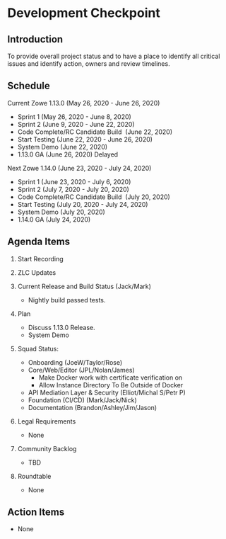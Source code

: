 # Development Checkpoint

Introduction
------------
To provide overall project status and to have a place to identify all critical issues and identify action, owners and review timelines.

Schedule
--------

Current
Zowe 1.13.0 (May 26, 2020 - June 26, 2020)
- Sprint 1 (May 26, 2020 - June 8, 2020)
- Sprint 2 (June 9, 2020 - June 22, 2020)
- Code Complete/RC Candidate Build  (June 22, 2020)
- Start Testing (June 22, 2020 - June 26, 2020)
- System Demo (June 22, 2020)
- 1.13.0 GA (June 26, 2020) Delayed

Next
Zowe 1.14.0 (June 23, 2020 - July 24, 2020)
- Sprint 1 (June 23, 2020 - July 6, 2020)
- Sprint 2 (July 7, 2020 - July 20, 2020)
- Code Complete/RC Candidate Build  (July 20, 2020)
- Start Testing (July 20, 2020 - July 24, 2020)
- System Demo (July 20, 2020)
- 1.14.0 GA (July 24, 2020)


Agenda Items
------------
1. Start Recording
2. ZLC Updates
3. Current Release and Build Status (Jack/Mark)
   - Nightly build passed tests.
4. Plan
     - Discuss 1.13.0 Release.
     - System Demo
5. Squad Status:
    - Onboarding (JoeW/Taylor/Rose)
    - Core/Web/Editor (JPL/Nolan/James)
      - Make Docker work with certificate verification on
      - Allow Instance Directory To Be Outside of Docker
    - API Mediation Layer & Security (Elliot/Michal S/Petr P)
    - Foundation (CI/CD) (Mark/Jack/Nick)
    - Documentation (Brandon/Ashley/Jim/Jason)

6. Legal Requirements
    - None

7. Community Backlog
    - TBD
8. Roundtable
    - None

Action Items
------------
- None
